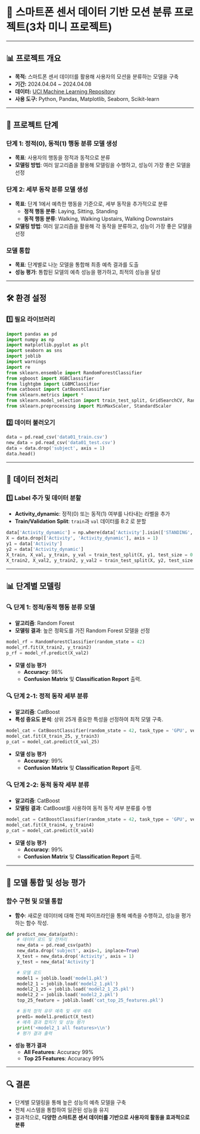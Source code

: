 # 📱 **스마트폰 센서 데이터 기반 모션 분류 프로젝트(3차 미니 프로젝트)**

---

## **📊 프로젝트 개요**

- **목적:** 스마트폰 센서 데이터를 활용해 사용자의 모션을 분류하는 모델을 구축
- **기간:** 2024.04.04 ~ 2024.04.08
- **데이터:** [UCI Machine Learning Repository](https://archive.ics.uci.edu/dataset/240/human+activity+recognition+using+smartphones)
- **사용 도구:** Python, Pandas, Matplotlib, Seaborn, Scikit-learn

---

## 📑 **프로젝트 단계**

### **단계 1**: 정적(0), 동적(1) 행동 분류 모델 생성

- **목표**: 사용자의 행동을 정적과 동적으로 분류
- **모델링 방법**: 여러 알고리즘을 활용해 모델링을 수행하고, 성능이 가장 좋은 모델을 선정

### **단계 2**: 세부 동작 분류 모델 생성

- **목표**: 단계 1에서 예측한 행동을 기준으로, 세부 동작을 추가적으로 분류
    - **정적 행동 분류**: Laying, Sitting, Standing
    - **동적 행동 분류**: Walking, Walking Upstairs, Walking Downstairs
- **모델링 방법**: 여러 알고리즘을 활용해 각 동작을 분류하고, 성능이 가장 좋은 모델을 선정

### **모델 통합**

- **목표**: 단계별로 나눈 모델을 통합해 최종 예측 결과를 도출
- **성능 평가**: 통합된 모델의 예측 성능을 평가하고, 최적의 성능을 달성

---

## 🛠️ **환경 설정**

### 1️⃣ **필요 라이브러리**

```python
import pandas as pd
import numpy as np
import matplotlib.pyplot as plt
import seaborn as sns
import joblib
import warnings
import re
from sklearn.ensemble import RandomForestClassifier
from xgboost import XGBClassifier
from lightgbm import LGBMClassifier
from catboost import CatBoostClassifier
from sklearn.metrics import *
from sklearn.model_selection import train_test_split, GridSearchCV, RandomizedSearchCV, cross_val_score
from sklearn.preprocessing import MinMaxScaler, StandardScaler
```

### 2️⃣ **데이터 불러오기**

```python
data = pd.read_csv('data01_train.csv')
new_data = pd.read_csv('data01_test.csv')
data = data.drop('subject', axis = 1)
data.head()
```

---

## 🧹 **데이터 전처리**

### 1️⃣ **Label 추가 및 데이터 분할**

- **Activity_dynamic**: 정적(0) 또는 동적(1) 여부를 나타내는 라벨을 추가
- **Train/Validation Split**: `train`과 `val` 데이터를 8:2 로 분할

```python
data['Activity_dynamic'] = np.where(data['Activity'].isin(['STANDING', 'SITTING', 'LAYING']), 0, 1)
X = data.drop(['Activity', 'Activity_dynamic'], axis = 1)
y1 = data['Activity']
y2 = data['Activity_dynamic']
X_train, X_val, y_train, y_val = train_test_split(X, y1, test_size = 0.2, random_state = 42)
X_train2, X_val2, y_train2, y_val2 = train_test_split(X, y2, test_size = 0.2, random_state = 42)
```

---

## 📊 **단계별 모델링**

### **🔍 단계 1: 정적/동적 행동 분류 모델**

- **알고리즘**: Random Forest
- **모델링 결과**: 높은 정확도를 가진 Random Forest 모델을 선정

```python
model_rf = RandomForestClassifier(random_state = 42)
model_rf.fit(X_train2, y_train2)
p_rf = model_rf.predict(X_val2)
```

- **모델 성능 평가**
    - **Accuracy**: 98%
    - **Confusion Matrix** 및 **Classification Report** 출력.
    

### **🔍 단계 2-1: 정적 동작 세부 분류**

- **알고리즘**: CatBoost
- **특성 중요도 분석**: 상위 25개 중요한 특성을 선정하여 최적 모델 구축.

```python
model_cat = CatBoostClassifier(random_state = 42, task_type = 'GPU', verbose = 0)
model_cat.fit(X_train_25, y_train3)
p_cat = model_cat.predict(X_val_25)
```

- **모델 성능 평가**
    - **Accuracy**: 99%
    - **Confusion Matrix** 및 **Classification Report** 출력.

### **🔍 단계 2-2: 동적 동작 세부 분류**

- **알고리즘**: CatBoost
- **모델링 결과**: CatBoost를 사용하여 동적 동작 세부 분류를 수행

```python
model_cat = CatBoostClassifier(random_state = 42, task_type = 'GPU', verbose = 0)
model_cat.fit(X_train4, y_train4)
p_cat = model_cat.predict(X_val4)
```

- **모델 성능 평가**
    - **Accuracy**: 99%
    - **Confusion Matrix** 및 **Classification Report** 출력.

---

## 🧠 **모델 통합 및 성능 평가**

### **함수 구현 및 모델 통합**

- **함수**: 새로운 데이터에 대해 전체 파이프라인을 통해 예측을 수행하고, 성능을 평가하는 함수 작성.

```python
def predict_new_data(path):
    # 데이터 로드 및 전처리
    new_data = pd.read_csv(path)
    new_data.drop('subject', axis=1, inplace=True)
    X_test = new_data.drop('Activity', axis = 1)
    y_test = new_data['Activity']

    # 모델 로드
    model1 = joblib.load('model1.pkl')
    model2_1 = joblib.load('model2_1.pkl')
    model2_1_25 = joblib.load('model2_1_25.pkl')
    model2_2 = joblib.load('model2_2.pkl')
    top_25_feature = joblib.load('cat_top_25_features.pkl')

    # 동적 정적 유무 예측 및 세부 예측
    pred1= model1.predict(X_test)
    # 예측 결과 합치기 및 성능 평가
    print('<model2_1 all features>\\n')
    # 평가 결과 출력
```

- **성능 평가 결과**
    - **All Features**: Accuracy 99%
    - **Top 25 Features**: Accuracy 99%

---

## 🔍 **결론**

- 단계별 모델링을 통해 높은 성능의 예측 모델을 구축
- 전체 시스템을 통합하여 일관된 성능을 유지
- 결과적으로,  **다양한 스마트폰 센서 데이터를 기반으로 사용자의 활동을 효과적으로 분류**
